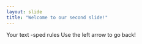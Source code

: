 ```yaml
---
layout: slide
title: "Welcome to our second slide!"
---
```

Your text -sped rules
Use the left arrow to go back!